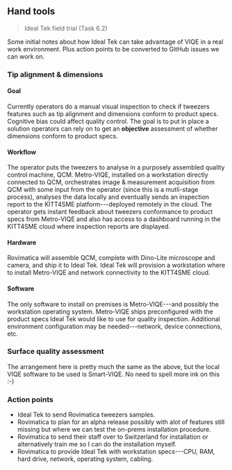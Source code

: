 Hand tools
----------
> Ideal Tek field trial (Task 6.2)


Some initial notes about how Ideal Tek can take advantage of VIQE in
a real work environment. Plus action points to be converted to GitHub
issues we can work on.


### Tip alignment & dimensions

#### Goal
Currently operators do a manual visual inspection to check if tweezers
features such as tip alignment and dimensions conform to product specs.
Cognitive bias could affect quality control. The goal is to put in place
a solution operators can rely on to get an **objective** assessment of
whether dimensions conform to product specs.

#### Workflow
The operator puts the tweezers to analyse in a purposely assembled
quality control machine, QCM. Metro-VIQE, installed on a workstation
directly connected to QCM, orchestrates image & measurement acquisition
from QCM with some input from the operator (since this is a mutli-stage
process), analyses the data locally and eventually sends an inspection
report to the KITT4SME platform---deployed remotely in the cloud. The
operator gets instant feedback about tweezers conformance to product
specs from Metro-VIQE and also has access to a dashboard running in
the KITT4SME cloud where inspection reports are displayed.

#### Hardware
Rovimatica will assemble QCM, complete with Dino-Lite microscope and
camera, and ship it to Ideal Tek. Ideal Tek will provision a workstation
where to install Metro-VIQE and network connectivity to the KITT4SME
cloud.

#### Software
The only software to install on premises is Metro-VIQE---and possibly
the workstation operating system. Metro-VIQE ships preconfigured with
the product specs Ideal Tek would like to use for quality inspection.
Additional environment configuration may be needed---network, device
connections, etc.


### Surface quality assessment

The arrangement here is pretty much the same as the above, but the
local VIQE software to be used is Smart-VIQE. No need to spell more
ink on this :-)


### Action points

* Ideal Tek to send Rovimatica tweezers samples.
* Rovimatica to plan for an alpha release possibly with alot of features
  still missing but where we can test the on-prems installation procedure.
* Rovimatica to send their staff over to Switzerland for installation
  or alternatively train me so I can do the installation myself.
* Rovimatica to provide Ideal Tek with workstation specs---CPU, RAM,
  hard drive, network, operating system, cabling.
